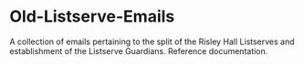 # Old-Listserve-Emails
A collection of emails pertaining to the split of the Risley Hall Listserves and establishment of the Listserve Guardians.  Reference documentation.
